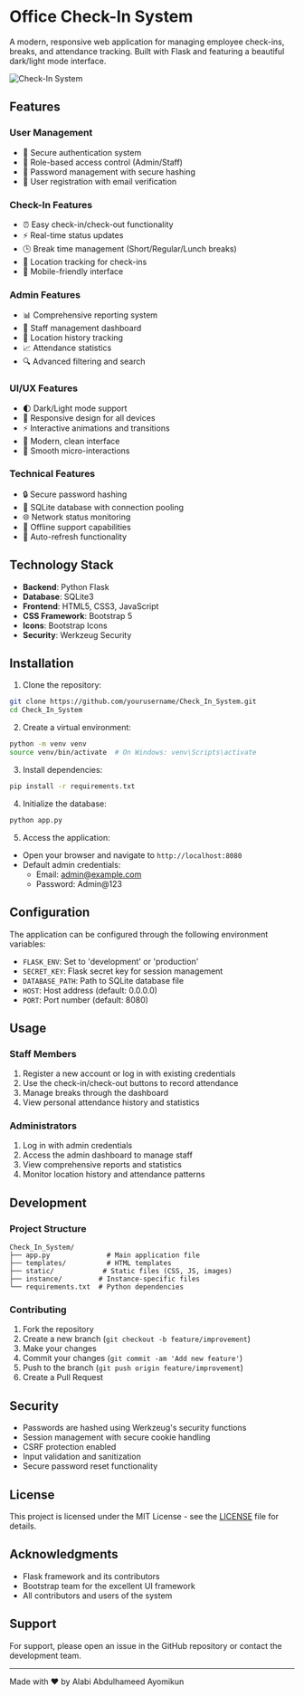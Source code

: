 # Office Check-In System

A modern, responsive web application for managing employee check-ins, breaks, and attendance tracking. Built with Flask and featuring a beautiful dark/light mode interface.

![Check-In System](static/preview.png)

## Features

### User Management
- 🔐 Secure authentication system
- 👥 Role-based access control (Admin/Staff)
- 🔄 Password management with secure hashing
- 📝 User registration with email verification

### Check-In Features
- ⏰ Easy check-in/check-out functionality
- ⚡ Real-time status updates
- 🕒 Break time management (Short/Regular/Lunch breaks)
- 📍 Location tracking for check-ins
- 📱 Mobile-friendly interface

### Admin Features
- 📊 Comprehensive reporting system
- 👥 Staff management dashboard
- 📍 Location history tracking
- 📈 Attendance statistics
- 🔍 Advanced filtering and search

### UI/UX Features
- 🌓 Dark/Light mode support
- 📱 Responsive design for all devices
- ⚡ Interactive animations and transitions
- 🎨 Modern, clean interface
- 💫 Smooth micro-interactions

### Technical Features
- 🔒 Secure password hashing
- 💾 SQLite database with connection pooling
- 🌐 Network status monitoring
- 📶 Offline support capabilities
- 🔄 Auto-refresh functionality

## Technology Stack

- **Backend**: Python Flask
- **Database**: SQLite3
- **Frontend**: HTML5, CSS3, JavaScript
- **CSS Framework**: Bootstrap 5
- **Icons**: Bootstrap Icons
- **Security**: Werkzeug Security

## Installation

1. Clone the repository:
```bash
git clone https://github.com/yourusername/Check_In_System.git
cd Check_In_System
```

2. Create a virtual environment:
```bash
python -m venv venv
source venv/bin/activate  # On Windows: venv\Scripts\activate
```

3. Install dependencies:
```bash
pip install -r requirements.txt
```

4. Initialize the database:
```bash
python app.py
```

5. Access the application:
- Open your browser and navigate to `http://localhost:8080`
- Default admin credentials:
  * Email: admin@example.com
  * Password: Admin@123

## Configuration

The application can be configured through the following environment variables:

- `FLASK_ENV`: Set to 'development' or 'production'
- `SECRET_KEY`: Flask secret key for session management
- `DATABASE_PATH`: Path to SQLite database file
- `HOST`: Host address (default: 0.0.0.0)
- `PORT`: Port number (default: 8080)

## Usage

### Staff Members
1. Register a new account or log in with existing credentials
2. Use the check-in/check-out buttons to record attendance
3. Manage breaks through the dashboard
4. View personal attendance history and statistics

### Administrators
1. Log in with admin credentials
2. Access the admin dashboard to manage staff
3. View comprehensive reports and statistics
4. Monitor location history and attendance patterns

## Development

### Project Structure
```
Check_In_System/
├── app.py              # Main application file
├── templates/          # HTML templates
├── static/            # Static files (CSS, JS, images)
├── instance/         # Instance-specific files
└── requirements.txt  # Python dependencies
```

### Contributing
1. Fork the repository
2. Create a new branch (`git checkout -b feature/improvement`)
3. Make your changes
4. Commit your changes (`git commit -am 'Add new feature'`)
5. Push to the branch (`git push origin feature/improvement`)
6. Create a Pull Request

## Security

- Passwords are hashed using Werkzeug's security functions
- Session management with secure cookie handling
- CSRF protection enabled
- Input validation and sanitization
- Secure password reset functionality

## License

This project is licensed under the MIT License - see the [LICENSE](LICENSE) file for details.

## Acknowledgments

- Flask framework and its contributors
- Bootstrap team for the excellent UI framework
- All contributors and users of the system

## Support

For support, please open an issue in the GitHub repository or contact the development team.

---

Made with ❤️ by Alabi Abdulhameed Ayomikun

